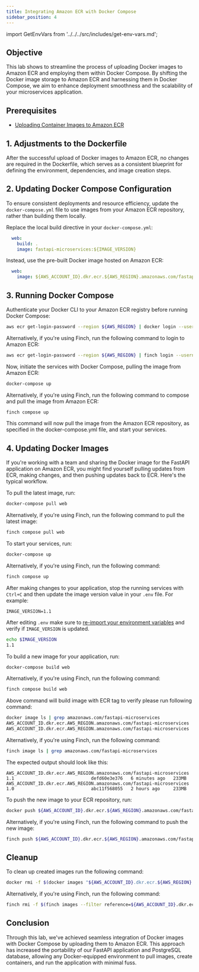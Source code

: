 ```yaml
---
title: Integrating Amazon ECR with Docker Compose
sidebar_position: 4
---
```

import GetEnvVars from '../../../src/includes/get-env-vars.md';

## Objective

This lab shows to streamline the process of uploading Docker images to Amazon ECR and employing them within Docker Compose. By shifting the Docker image storage to Amazon ECR and harnessing them in Docker Compose, we aim to enhance deployment smoothness and the scalability of your microservices application.

## Prerequisites

- [Uploading Container Images to Amazon ECR](upload-ecr.md)

<!--This is a shared file at src/includes/get-env-vars.md that tells users to navigate to the 'python-fastapi-demo-docker' directory where their environment variables are sourced.-->
<GetEnvVars />

## 1. Adjustments to the Dockerfile

After the successful upload of Docker images to Amazon ECR, no changes are required in the Dockerfile, which serves as a consistent blueprint for defining the environment, dependencies, and image creation steps.

## 2. Updating Docker Compose Configuration

To ensure consistent deployments and resource efficiency, update the `docker-compose.yml` file to use images from your Amazon ECR repository, rather than building them locally.

Replace the local build directive in your `docker-compose.yml`:

```yaml
  web:
    build: .
    image: fastapi-microservices:${IMAGE_VERSION}
```

Instead, use the pre-built Docker image hosted on Amazon ECR:

```yaml
  web:
    image: ${AWS_ACCOUNT_ID}.dkr.ecr.${AWS_REGION}.amazonaws.com/fastapi-microservices:${IMAGE_VERSION}
```

## 3. Running Docker Compose

Authenticate your Docker CLI to your Amazon ECR registry before running Docker Compose:

```bash
aws ecr get-login-password --region ${AWS_REGION} | docker login --username AWS --password-stdin ${AWS_ACCOUNT_ID}.dkr.ecr.${AWS_REGION}.amazonaws.com
```

Alternatively, if you're using Finch, run the following command to login to Amazon ECR:

```bash
aws ecr get-login-password --region ${AWS_REGION} | finch login --username AWS --password-stdin ${AWS_ACCOUNT_ID}.dkr.ecr.${AWS_REGION}.amazonaws.com
```

Now, initiate the services with Docker Compose, pulling the image from Amazon ECR:

```bash
docker-compose up
```

Alternatively, if you're using Finch, run the following command to compose and pull the image from Amazon ECR:

```bash
finch compose up
```

This command will now pull the image from the Amazon ECR repository, as specified in the docker-compose.yml file, and start your services.

## 4. Updating Docker Images

If you're working with a team and sharing the Docker image for the FastAPI application on Amazon ECR, you might find yourself pulling updates from ECR, making changes, and then pushing updates back to ECR. Here's the typical workflow.

To pull the latest image, run:

```bash
docker-compose pull web
```

Alternatively, if you're using Finch, run the following command to pull the latest image:

```bash
finch compose pull web
```

To start your services, run:

```bash
docker-compose up
```

Alternatively, if you're using Finch, run the following command:

```bash
finch compose up
```

After making changes to your application, stop the running services with `Ctrl+C` and then update the image version value in your `.env` file. For example:

```text
IMAGE_VERSION=1.1
```

After editing `.env` make sure to [re-import your environment variables](../../introduction/python/environment-setup) and verify if `IMAGE_VERSION` is updated.

```bash
echo $IMAGE_VERSION
1.1
```

To build a new image for your application, run:

```bash
docker-compose build web
```

Alternatively, if you're using Finch, run the following command:

```bash
finch compose build web
```

Above command will build image with ECR tag to verify please run following command:

```bash
docker image ls | grep amazonaws.com/fastapi-microservices
AWS_ACCOUNT_ID.dkr.ecr.AWS_REGION.amazonaws.com/fastapi-microservices   1.1                             defd60e3e376   6 minutes ago   233MB
AWS_ACCOUNT_ID.dkr.ecr.AWS_REGION.amazonaws.com/fastapi-microservices   1.0                             abc11f568055   2 hours ago     233MB
```

Alternatively, if you're using Finch, run the following command:

```bash
finch image ls | grep amazonaws.com/fastapi-microservices
```

The expected output should look like this:

```text
AWS_ACCOUNT_ID.dkr.ecr.AWS_REGION.amazonaws.com/fastapi-microservices   1.1                             defd60e3e376   6 minutes ago   233MB
AWS_ACCOUNT_ID.dkr.ecr.AWS_REGION.amazonaws.com/fastapi-microservices   1.0                             abc11f568055   2 hours ago     233MB
```

To push the new image to your ECR repository, run:

```bash
docker push ${AWS_ACCOUNT_ID}.dkr.ecr.${AWS_REGION}.amazonaws.com/fastapi-microservices:${IMAGE_VERSION}
```

Alternatively, if you're using Finch, run the following command to push the new image:

```bash
finch push ${AWS_ACCOUNT_ID}.dkr.ecr.${AWS_REGION}.amazonaws.com/fastapi-microservices:${IMAGE_VERSION}
```

## Cleanup

To clean up created images run the following command:

```bash
docker rmi -f $(docker images "${AWS_ACCOUNT_ID}.dkr.ecr.${AWS_REGION}.amazonaws.com/*" -q)
```

Alternatively, if you're using Finch, run the following command:

```bash
finch rmi -f $(finch images --filter reference=${AWS_ACCOUNT_ID}.dkr.ecr.${AWS_REGION}.amazonaws.com -q)
```

## Conclusion

Through this lab, we've achieved seamless integration of Docker images with Docker Compose by uploading them to Amazon ECR. This approach has increased the portability of our FastAPI application and PostgreSQL database, allowing any Docker-equipped environment to pull images, create containers, and run the application with minimal fuss.
